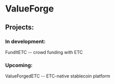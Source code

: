 # ValueForge

## Projects:

### In development:
FundItETC -- crowd funding with ETC

### Upcoming:
ValueForgedETC -- ETC-native stablecoin platform